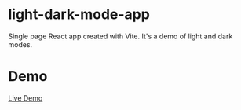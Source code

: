 # light-dark-mode-app

Single page React app created with Vite. It's a demo of light and dark modes.

# Demo

[Live Demo](https://62a677d060f8713eb70071fe--famous-entremet-fa56bf.netlify.app/)
